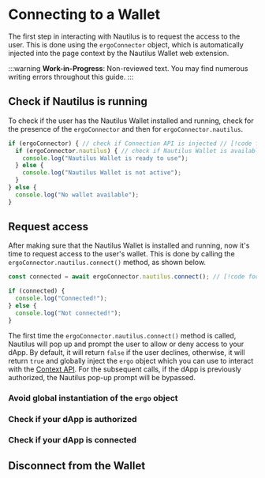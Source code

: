 # Connecting to a Wallet

The first step in interacting with Nautilus is to request the access to the user. This is done using the `ergoConnector` object, which is automatically injected into the page context by the Nautilus Wallet web extension.

:::warning
**Work-in-Progress**: Non-reviewed text. You may find numerous writing errors throughout this guide.
:::

## Check if Nautilus is running

To check if the user has the Nautilus Wallet installed and running, check for the presence of the `ergoConnector` and then for `ergoConnector.nautilus`.

<!-- prettier-ignore-start -->
```ts
if (ergoConnector) { // check if Connection API is injected // [!code focus]
  if (ergoConnector.nautilus) { // check if Nautilus Wallet is available // [!code focus]
    console.log("Nautilus Wallet is ready to use");
  } else {
    console.log("Nautilus Wallet is not active");
  }
} else {
  console.log("No wallet available");
}
```
<!-- prettier-ignore-end -->

## Request access

After making sure that the Nautilus Wallet is installed and running, now it's time to request access to the user's wallet. This is done by calling the `ergoConnector.nautilus.connect()` method, as shown below.

```ts
const connected = await ergoConnector.nautilus.connect(); // [!code focus]

if (connected) {
  console.log("Connected!");
} else {
  console.log("Not connected!");
}
```

The first time the `ergoConnector.nautilus.connect()` method is called, Nautilus will pop up and prompt the user to allow or deny access to your dApp. By default, it will return `false` if the user declines, otherwise, it will return `true` and globally inject the `ergo` object which you can use to interact with the [Context API](/dapp-connector/api-overview#context-api). For the subsequent calls, if the dApp is previously authorized, the Nautilus pop-up prompt will be bypassed.

### Avoid global instantiation of the `ergo` object

### Check if your dApp is authorized

### Check if your dApp is connected

## Disconnect from the Wallet
